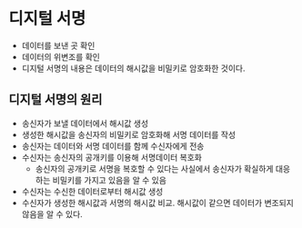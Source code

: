 # 디지털 서명
* 데이터를 보낸 곳 확인
* 데이터의 위변조를 확인
* 디지털 서명의 내용은 데이터의 해시값을 비밀키로 암호화한 것이다.

## 디지털 서명의 원리
* 송신자가 보낼 데이터에서 해시값 생성
* 생성한 해시값을 송신자의 비밀키로 암호화해 서명 데이터를 작성
* 송신자는 데이터와 서명 데이터를 함께 수신자에게 전송
* 수신자는 송신자의 공개키를 이용해 서명데이터 복호화
    * 송신자의 공개키로 서명을 복호할 수 있다는 사실에서 송신자가 확실하게 대응하는 비밀키를 가지고 있음을 알 수 있음
* 수신자는 수신한 데이터로부터 해시값 생성
* 수신자가 생성한 해시값과 서명의 해시값 비교. 해시값이 같으면 데이터가 변조되지 않음을 알 수 있다.